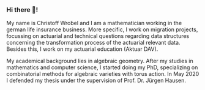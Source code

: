 ### Hi there 👋!
My name is Christoff Wrobel and I am a mathematician working in the german life insurance business.
More specific, I work on migration projects, focussing on actuarial and technical questions regarding data structures concerning the transformation process of the actuarial relevant data.
Besides this, I work on my actuarial education (Aktuar DAV).

My academical background lies in algebraic geometry. After my studies in mathematics and computer science, 
I started doing my PhD, specializing on combinatorial methods for algebraic varieties with torus action. 
In May 2020 I defended my thesis under the supervision of Prof. Dr. Jürgen Hausen.

<!---
- 👋 Hi, I’m @christoff-wrobel
- 👀 I’m interested in ...
- 🌱 I’m currently learning ...
- 💞️ I’m looking to collaborate on ...
- 📫 How to reach me ...
christoff-wrobel/christoff-wrobel is a ✨ special ✨ repository because its `README.md` (this file) appears on your GitHub profile.
You can click the Preview link to take a look at your changes.
--->
